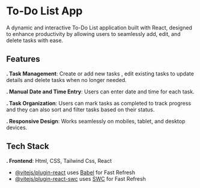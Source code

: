 # To-Do List App
A dynamic and interactive To-Do List application built with React, designed to enhance productivity by allowing users to seamlessly add, edit, and delete tasks with ease.

## Features

**. Task Management**: Create or add new tasks , edit existing tasks to update details and delete tasks when no longer needed.

**. Manual Date and Time Entry**: Users can enter date and time for each task.

**. Task Organization**: Users can mark tasks as completed to track progress and they can also sort and filter tasks based on their status.

**. Responsive Design**: Works seamlessly on mobiles, tablet, and desktop devices.

## Tech Stack
**. Frontend**: Html, CSS, Tailwind Css, React

- [@vitejs/plugin-react](https://github.com/vitejs/vite-plugin-react/blob/main/packages/plugin-react/README.md) uses [Babel](https://babeljs.io/) for Fast Refresh
- [@vitejs/plugin-react-swc](https://github.com/vitejs/vite-plugin-react-swc) uses [SWC](https://swc.rs/) for Fast Refresh
